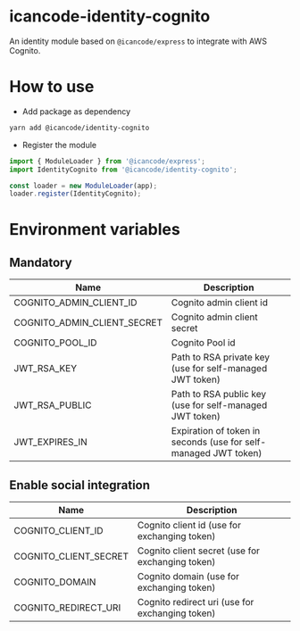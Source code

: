 # icancode-identity-cognito

An identity module based on `@icancode/express` to integrate with AWS Cognito.

# How to use

- Add package as dependency

```bash
yarn add @icancode/identity-cognito
```

- Register the module

```typescript
import { ModuleLoader } from '@icancode/express';
import IdentityCognito from '@icancode/identity-cognito';

const loader = new ModuleLoader(app);
loader.register(IdentityCognito);
```

# Environment variables

## Mandatory

| Name                        | Description                                                     |
| --------------------------- | --------------------------------------------------------------- |
| COGNITO_ADMIN_CLIENT_ID     | Cognito admin client id                                         |
| COGNITO_ADMIN_CLIENT_SECRET | Cognito admin client secret                                     |
| COGNITO_POOL_ID             | Cognito Pool id                                                 |
| JWT_RSA_KEY                 | Path to RSA private key (use for self-managed JWT token)        |
| JWT_RSA_PUBLIC              | Path to RSA public key (use for self-managed JWT token)         |
| JWT_EXPIRES_IN              | Expiration of token in seconds (use for self-managed JWT token) |

## Enable social integration

| Name                  | Description                                      |
| --------------------- | ------------------------------------------------ |
| COGNITO_CLIENT_ID     | Cognito client id (use for exchanging token)     |
| COGNITO_CLIENT_SECRET | Cognito client secret (use for exchanging token) |
| COGNITO_DOMAIN        | Cognito domain (use for exchanging token)        |
| COGNITO_REDIRECT_URI  | Cognito redirect uri (use for exchanging token)  |
